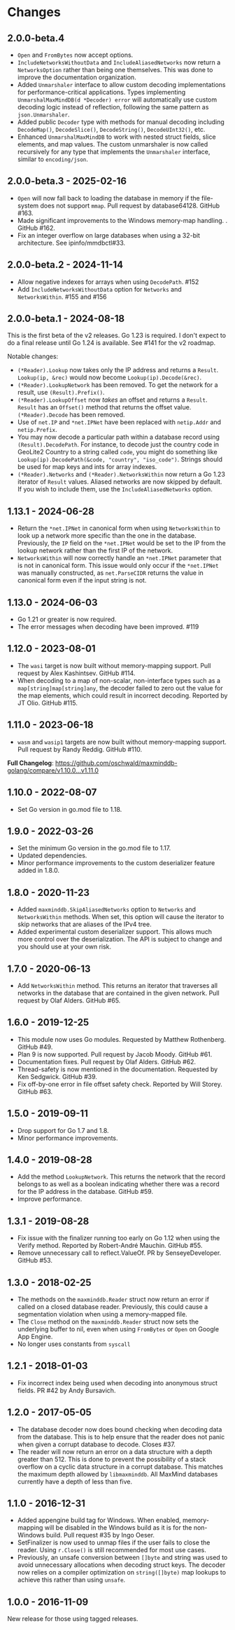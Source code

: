 # Changes

## 2.0.0-beta.4

- `Open` and `FromBytes` now accept options.
- `IncludeNetworksWithoutData` and `IncludeAliasedNetworks` now return a
  `NetworksOption` rather than being one themselves. This was done to improve
  the documentation organization.
- Added `Unmarshaler` interface to allow custom decoding implementations for
  performance-critical applications. Types implementing
  `UnmarshalMaxMindDB(d *Decoder) error` will automatically use custom decoding
  logic instead of reflection, following the same pattern as
  `json.Unmarshaler`.
- Added public `Decoder` type with methods for manual decoding including
  `DecodeMap()`, `DecodeSlice()`, `DecodeString()`, `DecodeUInt32()`, etc.
- Enhanced `UnmarshalMaxMindDB` to work with nested struct fields, slice
  elements, and map values. The custom unmarshaler is now called recursively
  for any type that implements the `Unmarshaler` interface, similar to
  `encoding/json`.

## 2.0.0-beta.3 - 2025-02-16

- `Open` will now fall back to loading the database in memory if the
  file-system does not support `mmap`. Pull request by database64128. GitHub
  #163.
- Made significant improvements to the Windows memory-map handling. . GitHub
  #162.
- Fix an integer overflow on large databases when using a 32-bit architecture.
  See ipinfo/mmdbctl#33.

## 2.0.0-beta.2 - 2024-11-14

- Allow negative indexes for arrays when using `DecodePath`. #152
- Add `IncludeNetworksWithoutData` option for `Networks` and `NetworksWithin`.
  #155 and #156

## 2.0.0-beta.1 - 2024-08-18

This is the first beta of the v2 releases. Go 1.23 is required. I don't expect
to do a final release until Go 1.24 is available. See #141 for the v2 roadmap.

Notable changes:

- `(*Reader).Lookup` now takes only the IP address and returns a `Result`.
  `Lookup(ip, &rec)` would now become `Lookup(ip).Decode(&rec)`.
- `(*Reader).LookupNetwork` has been removed. To get the network for a result,
  use `(Result).Prefix()`.
- `(*Reader).LookupOffset` now _takes_ an offset and returns a `Result`.
  `Result` has an `Offset()` method that returns the offset value.
  `(*Reader).Decode` has been removed.
- Use of `net.IP` and `*net.IPNet` have been replaced with `netip.Addr` and
  `netip.Prefix`.
- You may now decode a particular path within a database record using
  `(Result).DecodePath`. For instance, to decode just the country code in
  GeoLite2 Country to a string called `code`, you might do something like
  `Lookup(ip).DecodePath(&code, "country", "iso_code")`. Strings should be used
  for map keys and ints for array indexes.
- `(*Reader).Networks` and `(*Reader).NetworksWithin` now return a Go 1.23
  iterator of `Result` values. Aliased networks are now skipped by default. If
  you wish to include them, use the `IncludeAliasedNetworks` option.

## 1.13.1 - 2024-06-28

- Return the `*net.IPNet` in canonical form when using `NetworksWithin` to look
  up a network more specific than the one in the database. Previously, the `IP`
  field on the `*net.IPNet` would be set to the IP from the lookup network
  rather than the first IP of the network.
- `NetworksWithin` will now correctly handle an `*net.IPNet` parameter that is
  not in canonical form. This issue would only occur if the `*net.IPNet` was
  manually constructed, as `net.ParseCIDR` returns the value in canonical form
  even if the input string is not.

## 1.13.0 - 2024-06-03

- Go 1.21 or greater is now required.
- The error messages when decoding have been improved. #119

## 1.12.0 - 2023-08-01

- The `wasi` target is now built without memory-mapping support. Pull request
  by Alex Kashintsev. GitHub #114.
- When decoding to a map of non-scalar, non-interface types such as a
  `map[string]map[string]any`, the decoder failed to zero out the value for the
  map elements, which could result in incorrect decoding. Reported by JT Olio.
  GitHub #115.

## 1.11.0 - 2023-06-18

- `wasm` and `wasip1` targets are now built without memory-mapping support.
  Pull request by Randy Reddig. GitHub #110.

**Full Changelog**:
https://github.com/oschwald/maxminddb-golang/compare/v1.10.0...v1.11.0

## 1.10.0 - 2022-08-07

- Set Go version in go.mod file to 1.18.

## 1.9.0 - 2022-03-26

- Set the minimum Go version in the go.mod file to 1.17.
- Updated dependencies.
- Minor performance improvements to the custom deserializer feature added in
  1.8.0.

## 1.8.0 - 2020-11-23

- Added `maxminddb.SkipAliasedNetworks` option to `Networks` and
  `NetworksWithin` methods. When set, this option will cause the iterator to
  skip networks that are aliases of the IPv4 tree.
- Added experimental custom deserializer support. This allows much more control
  over the deserialization. The API is subject to change and you should use at
  your own risk.

## 1.7.0 - 2020-06-13

- Add `NetworksWithin` method. This returns an iterator that traverses all
  networks in the database that are contained in the given network. Pull
  request by Olaf Alders. GitHub #65.

## 1.6.0 - 2019-12-25

- This module now uses Go modules. Requested by Matthew Rothenberg. GitHub #49.
- Plan 9 is now supported. Pull request by Jacob Moody. GitHub #61.
- Documentation fixes. Pull request by Olaf Alders. GitHub #62.
- Thread-safety is now mentioned in the documentation. Requested by Ken
  Sedgwick. GitHub #39.
- Fix off-by-one error in file offset safety check. Reported by Will Storey.
  GitHub #63.

## 1.5.0 - 2019-09-11

- Drop support for Go 1.7 and 1.8.
- Minor performance improvements.

## 1.4.0 - 2019-08-28

- Add the method `LookupNetwork`. This returns the network that the record
  belongs to as well as a boolean indicating whether there was a record for the
  IP address in the database. GitHub #59.
- Improve performance.

## 1.3.1 - 2019-08-28

- Fix issue with the finalizer running too early on Go 1.12 when using the
  Verify method. Reported by Robert-André Mauchin. GitHub #55.
- Remove unnecessary call to reflect.ValueOf. PR by SenseyeDeveloper. GitHub
  #53.

## 1.3.0 - 2018-02-25

- The methods on the `maxminddb.Reader` struct now return an error if called on
  a closed database reader. Previously, this could cause a segmentation
  violation when using a memory-mapped file.
- The `Close` method on the `maxminddb.Reader` struct now sets the underlying
  buffer to nil, even when using `FromBytes` or `Open` on Google App Engine.
- No longer uses constants from `syscall`

## 1.2.1 - 2018-01-03

- Fix incorrect index being used when decoding into anonymous struct fields. PR
  #42 by Andy Bursavich.

## 1.2.0 - 2017-05-05

- The database decoder now does bound checking when decoding data from the
  database. This is to help ensure that the reader does not panic when given a
  corrupt database to decode. Closes #37.
- The reader will now return an error on a data structure with a depth greater
  than 512. This is done to prevent the possibility of a stack overflow on a
  cyclic data structure in a corrupt database. This matches the maximum depth
  allowed by `libmaxminddb`. All MaxMind databases currently have a depth of
  less than five.

## 1.1.0 - 2016-12-31

- Added appengine build tag for Windows. When enabled, memory-mapping will be
  disabled in the Windows build as it is for the non-Windows build. Pull
  request #35 by Ingo Oeser.
- SetFinalizer is now used to unmap files if the user fails to close the
  reader. Using `r.Close()` is still recommended for most use cases.
- Previously, an unsafe conversion between `[]byte` and string was used to
  avoid unnecessary allocations when decoding struct keys. The decoder now
  relies on a compiler optimization on `string([]byte)` map lookups to achieve
  this rather than using `unsafe`.

## 1.0.0 - 2016-11-09

New release for those using tagged releases.
